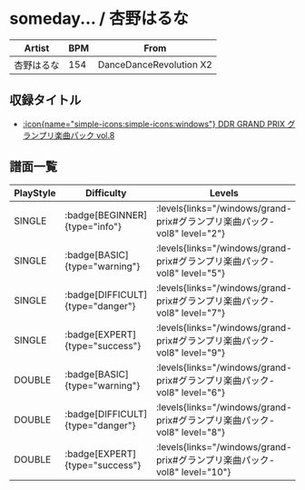 # someday... / 杏野はるな

|Artist|BPM|From|
|------|---|----|
|杏野はるな|154|DanceDanceRevolution X2|

## 収録タイトル

- [:icon{name="simple-icons:simple-icons:windows"} DDR GRAND PRIX グランプリ楽曲パック vol.8](/windows/grand-prix#グランプリ楽曲パック-vol8)

## 譜面一覧

|PlayStyle|Difficulty|Levels|Notes|Movie|
|---------|----------|------|-----|-----|
|SINGLE| :badge[BEGINNER]{type="info"}| :levels{links="/windows/grand-prix#グランプリ楽曲パック-vol8" level="2"}|104/14||
|SINGLE| :badge[BASIC]{type="warning"}| :levels{links="/windows/grand-prix#グランプリ楽曲パック-vol8" level="5"}|187/14||
|SINGLE| :badge[DIFFICULT]{type="danger"}| :levels{links="/windows/grand-prix#グランプリ楽曲パック-vol8" level="7"}|259/17||
|SINGLE| :badge[EXPERT]{type="success"}| :levels{links="/windows/grand-prix#グランプリ楽曲パック-vol8" level="9"}|320/17||
|DOUBLE| :badge[BASIC]{type="warning"}| :levels{links="/windows/grand-prix#グランプリ楽曲パック-vol8" level="6"}|194/22||
|DOUBLE| :badge[DIFFICULT]{type="danger"}| :levels{links="/windows/grand-prix#グランプリ楽曲パック-vol8" level="8"}|270/33||
|DOUBLE| :badge[EXPERT]{type="success"}| :levels{links="/windows/grand-prix#グランプリ楽曲パック-vol8" level="10"}|314/20||

